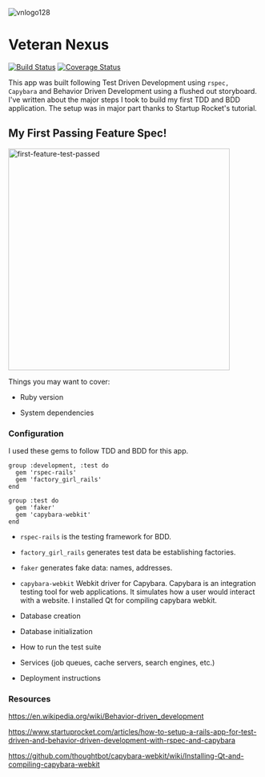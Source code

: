 ![vnlogo128](https://user-images.githubusercontent.com/1078402/28467064-3af431b8-6df4-11e7-8e9b-84d480375e47.png)

# Veteran Nexus

[![Build Status](https://travis-ci.org/scottpiercew/veteran_nexus.svg?branch=master)](https://travis-ci.org/scottpiercew/veteran_nexus) [![Coverage Status](https://coveralls.io/repos/github/scottpiercew/veteran_nexus/badge.svg?branch=master)](https://coveralls.io/github/scottpiercew/veteran_nexus?branch=master)

This app was built following Test Driven Development using ```rspec, Capybara``` and Behavior Driven Development using a flushed out storyboard. I've written about the major steps I took to build my first TDD and BDD application. The setup was in major part thanks to Startup Rocket's tutorial.

## My First Passing Feature Spec!
<img width="442" alt="first-feature-test-passed" src="https://user-images.githubusercontent.com/28062032/28342630-384c4568-6be7-11e7-8da7-ac6547cc2d4a.png">


Things you may want to cover:

* Ruby version

* System dependencies

### Configuration

I used these gems to follow TDD and BDD for this app.

```
group :development, :test do
  gem 'rspec-rails'
  gem 'factory_girl_rails'
end

group :test do
  gem 'faker'
  gem 'capybara-webkit'
end
```

* ```rspec-rails``` is the testing framework for BDD.
* ```factory_girl_rails``` generates test data be establishing factories.
* ```faker``` generates fake data: names, addresses.
* ```capybara-webkit``` Webkit driver for Capybara. Capybara is an integration testing tool for web applications. It simulates how a user would interact with a website. I installed Qt for compiling capybara webkit.

* Database creation

* Database initialization

* How to run the test suite

* Services (job queues, cache servers, search engines, etc.)

* Deployment instructions

### Resources

https://en.wikipedia.org/wiki/Behavior-driven_development

https://www.startuprocket.com/articles/how-to-setup-a-rails-app-for-test-driven-and-behavior-driven-development-with-rspec-and-capybara

https://github.com/thoughtbot/capybara-webkit/wiki/Installing-Qt-and-compiling-capybara-webkit
